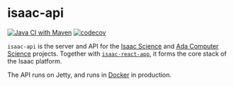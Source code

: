 # isaac-api

[![Java CI with Maven](https://github.com/isaacphysics/isaac-api/actions/workflows/maven.yml/badge.svg)](https://github.com/isaacphysics/isaac-api/actions/workflows/maven.yml)
[![codecov](https://codecov.io/gh/isaacphysics/isaac-api/branch/master/graph/badge.svg)](https://codecov.io/gh/isaacphysics/isaac-api)


`isaac-api` is the server and API for the [Isaac Science](https://isaacscience.org/about) and [Ada Computer Science](https://adacomputerscience.org/about) projects. Together with [`isaac-react-app`](https://github.com/isaacphysics/isaac-react-app), it forms the core stack of the Isaac platform.

The API runs on Jetty, and runs in [Docker](https://www.docker.com/) in production.
